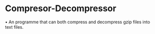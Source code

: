 # Compresor-Decompressor
• An programme that can both compress and decompress gzip files into text files.
